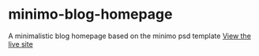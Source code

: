 # minimo-blog-homepage
A minimalistic blog homepage based on the minimo psd template
[View the live site](https://nk-webdev.github.io/minimo-blog-homepage/)

